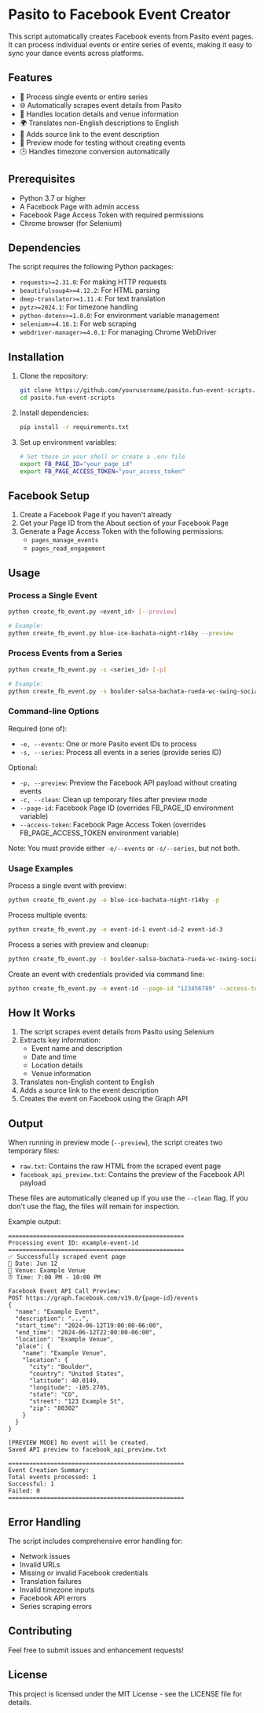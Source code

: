 # Pasito to Facebook Event Creator

This script automatically creates Facebook events from Pasito event pages. It can process individual events or entire series of events, making it easy to sync your dance events across platforms.

## Features

- 🎯 Process single events or entire series
- 🌐 Automatically scrapes event details from Pasito
- 📍 Handles location details and venue information
- 🌍 Translates non-English descriptions to English
- 🔗 Adds source link to the event description
- 👀 Preview mode for testing without creating events
- 🕒 Handles timezone conversion automatically

## Prerequisites

- Python 3.7 or higher
- A Facebook Page with admin access
- Facebook Page Access Token with required permissions
- Chrome browser (for Selenium)

## Dependencies

The script requires the following Python packages:
- `requests>=2.31.0`: For making HTTP requests
- `beautifulsoup4>=4.12.2`: For HTML parsing
- `deep-translator>=1.11.4`: For text translation
- `pytz>=2024.1`: For timezone handling
- `python-dotenv>=1.0.0`: For environment variable management
- `selenium>=4.18.1`: For web scraping
- `webdriver-manager>=4.0.1`: For managing Chrome WebDriver

## Installation

1. Clone the repository:
   ```bash
   git clone https://github.com/yourusername/pasito.fun-event-scripts.git
   cd pasito.fun-event-scripts
   ```

2. Install dependencies:
   ```bash
   pip install -r requirements.txt
   ```

3. Set up environment variables:
   ```bash
   # Set these in your shell or create a .env file
   export FB_PAGE_ID="your_page_id"
   export FB_PAGE_ACCESS_TOKEN="your_access_token"
   ```

## Facebook Setup

1. Create a Facebook Page if you haven't already
2. Get your Page ID from the About section of your Facebook Page
3. Generate a Page Access Token with the following permissions:
   - `pages_manage_events`
   - `pages_read_engagement`

## Usage

### Process a Single Event

```bash
python create_fb_event.py <event_id> [--preview]

# Example:
python create_fb_event.py blue-ice-bachata-night-r14by --preview
```

### Process Events from a Series

```bash
python create_fb_event.py -s <series_id> [-p]

# Example:
python create_fb_event.py -s boulder-salsa-bachata-rueda-wc-swing-social-xd9r4 -p
```

### Command-line Options

Required (one of):
- `-e, --events`: One or more Pasito event IDs to process
- `-s, --series`: Process all events in a series (provide series ID)

Optional:
- `-p, --preview`: Preview the Facebook API payload without creating events
- `-c, --clean`: Clean up temporary files after preview mode
- `--page-id`: Facebook Page ID (overrides FB_PAGE_ID environment variable)
- `--access-token`: Facebook Page Access Token (overrides FB_PAGE_ACCESS_TOKEN environment variable)

Note: You must provide either `-e/--events` or `-s/--series`, but not both.

### Usage Examples

Process a single event with preview:
```bash
python create_fb_event.py -e blue-ice-bachata-night-r14by -p
```

Process multiple events:
```bash
python create_fb_event.py -e event-id-1 event-id-2 event-id-3
```

Process a series with preview and cleanup:
```bash
python create_fb_event.py -s boulder-salsa-bachata-rueda-wc-swing-social-xd9r4 -p -c
```

Create an event with credentials provided via command line:
```bash
python create_fb_event.py -e event-id --page-id "123456789" --access-token "your_token_here"
```

## How It Works

1. The script scrapes event details from Pasito using Selenium
2. Extracts key information:
   - Event name and description
   - Date and time
   - Location details
   - Venue information
3. Translates non-English content to English
4. Adds a source link to the event description
5. Creates the event on Facebook using the Graph API

## Output

When running in preview mode (`--preview`), the script creates two temporary files:
- `raw.txt`: Contains the raw HTML from the scraped event page
- `facebook_api_preview.txt`: Contains the preview of the Facebook API payload

These files are automatically cleaned up if you use the `--clean` flag. If you don't use the flag, the files will remain for inspection.

Example output:
```
==================================================
Processing event ID: example-event-id
==================================================
✅ Successfully scraped event page
📅 Date: Jun 12
📍 Venue: Example Venue
⏰ Time: 7:00 PM - 10:00 PM

Facebook Event API Call Preview:
POST https://graph.facebook.com/v19.0/{page-id}/events
{
  "name": "Example Event",
  "description": "...",
  "start_time": "2024-06-12T19:00:00-06:00",
  "end_time": "2024-06-12T22:00:00-06:00",
  "location": "Example Venue",
  "place": {
    "name": "Example Venue",
    "location": {
      "city": "Boulder",
      "country": "United States",
      "latitude": 40.0149,
      "longitude": -105.2705,
      "state": "CO",
      "street": "123 Example St",
      "zip": "80302"
    }
  }
}

[PREVIEW MODE] No event will be created.
Saved API preview to facebook_api_preview.txt

==================================================
Event Creation Summary:
Total events processed: 1
Successful: 1
Failed: 0
==================================================
```

## Error Handling

The script includes comprehensive error handling for:
- Network issues
- Invalid URLs
- Missing or invalid Facebook credentials
- Translation failures
- Invalid timezone inputs
- Facebook API errors
- Series scraping errors

## Contributing

Feel free to submit issues and enhancement requests!

## License

This project is licensed under the MIT License - see the LICENSE file for details. 